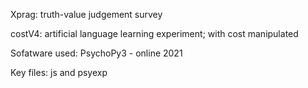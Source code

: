 Xprag: truth-value judgement survey

costV4: artificial language learning experiment; with cost manipulated

Sofatware used: PsychoPy3 - online 2021 

Key files: js and psyexp
